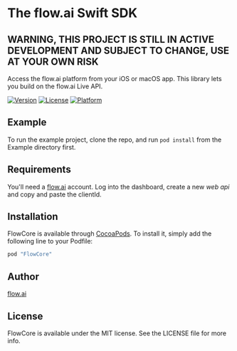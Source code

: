 # The flow.ai Swift SDK
## WARNING, THIS PROJECT IS STILL IN ACTIVE DEVELOPMENT AND SUBJECT TO CHANGE, USE AT YOUR OWN RISK
Access the flow.ai platform from your iOS or macOS app. This library lets you build on the flow.ai Live API.

[![Version](https://img.shields.io/cocoapods/v/FlowCore.svg?style=flat)](http://cocoapods.org/pods/FlowCore)
[![License](https://img.shields.io/cocoapods/l/FlowCore.svg?style=flat)](http://cocoapods.org/pods/FlowCore)
[![Platform](https://img.shields.io/cocoapods/p/FlowCore.svg?style=flat)](http://cocoapods.org/pods/FlowCore)

## Example
To run the example project, clone the repo, and run `pod install` from the Example directory first.

## Requirements
You'll need a [flow.ai](https://flow.ai) account. Log into the dashboard, create a new *web api* and copy and paste the clientId.

## Installation
FlowCore is available through [CocoaPods](http://cocoapods.org). To install
it, simply add the following line to your Podfile:

```ruby
pod "FlowCore"
```

## Author
[flow.ai](https://flow.ai)

## License

FlowCore is available under the MIT license. See the LICENSE file for more info.
